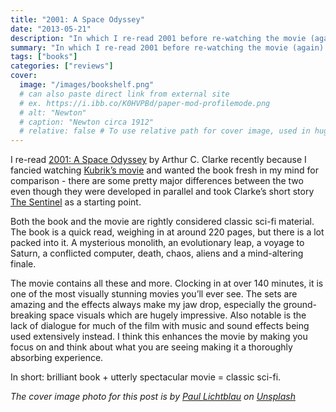 ```yaml
---
title: "2001: A Space Odyssey"
date: "2013-05-21"
description: "In which I re-read 2001 before re-watching the movie (again)."
summary: "In which I re-read 2001 before re-watching the movie (again)."
tags: ["books"]
categories: ["reviews"]
cover:
  image: "/images/bookshelf.png"
  # can also paste direct link from external site
  # ex. https://i.ibb.co/K0HVPBd/paper-mod-profilemode.png
  # alt: "Newton"
  # caption: "Newton circa 1912"
  # relative: false # To use relative path for cover image, used in hugo Page-bundles
---
```


I re-read [2001: A Space Odyssey](http://en.wikipedia.org/wiki/2001:_A_Space_Odyssey_%28novel%29) by Arthur C. Clarke recently because I fancied watching [Kubrik’s movie](http://en.wikipedia.org/wiki/2001:_A_Space_Odyssey_%28film%29) and wanted the book fresh in my mind for comparison - there are some pretty major differences between the two even though they were developed in parallel and took Clarke’s short story [The Sentinel](http://en.wikipedia.org/wiki/The_Sentinel_%28short_story%29) as a starting point.

Both the book and the movie are rightly considered classic sci-fi material. The book is a quick read, weighing in at around 220 pages, but there is a lot packed into it. A mysterious monolith, an evolutionary leap, a voyage to Saturn, a conflicted computer, death, chaos, aliens and a mind-altering finale.

The movie contains all these and more. Clocking in at over 140 minutes, it is one of the most visually stunning movies you’ll ever see. The sets are amazing and the effects always make my jaw drop, especially the ground-breaking space visuals which are hugely impressive. Also notable is the lack of dialogue for much of the film with music and sound effects being used extensively instead. I think this enhances the movie by making you focus on and think about what you are seeing making it a thoroughly absorbing experience.

In short: brilliant book + utterly spectacular movie = classic sci-fi.

*The cover image photo for this post is by [Paul Lichtblau](https://unsplash.com/@laup?utm_content=creditCopyText&utm_medium=referral&utm_source=unsplash) on [Unsplash](https://unsplash.com/photos/a-book-shelf-filled-with-lots-of-books-dvULgNPJPak?utm_content=creditCopyText&utm_medium=referral&utm_source=unsplash)*
